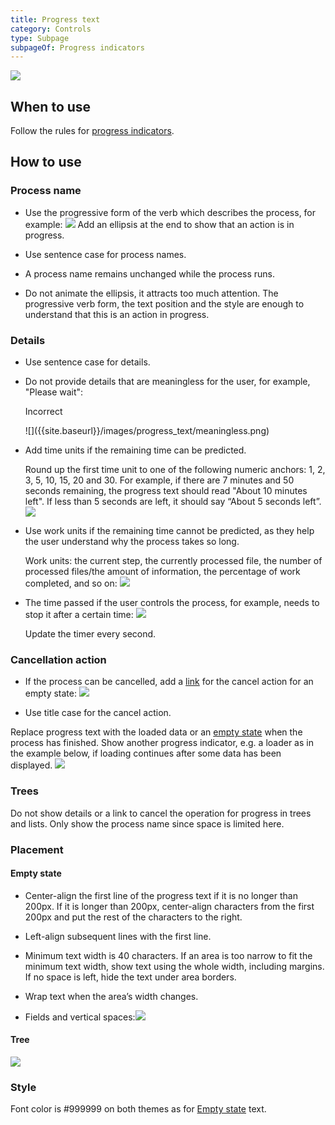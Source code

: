 ```yaml
---
title: Progress text
category: Controls
type: Subpage
subpageOf: Progress indicators
---
```


![]({{site.baseurl}}/images/progress_text/desc.png)

## When to use

Follow the rules for [progress indicators]({{site.baseurl}}/controls/progress_indicators).

## How to use

### Process name

* Use the progressive form of the verb which describes the process, for example:
  ![]({{site.baseurl}}/images/progress_text/progressive_form.png)
  Add an ellipsis at the end to show that an action is in progress. 

* Use sentence case for process names.

* A process name remains unchanged while the process runs.

* Do not animate the ellipsis, it attracts too much attention. The progressive verb form, the text position and the style are enough to understand that this is an action in progress.

### Details

* Use sentence case for details.

* Do not provide details that are meaningless for the user, for example, "Please wait":
  <p class='label incorrect'>Incorrect</p>
  ![]({{site.baseurl}}/images/progress_text/meaningless.png)

* Add time units if the remaining time can be predicted. 
  
  Round up the first time unit to one of the following numeric anchors: 1, 2, 3, 5, 10, 15, 20 and 30. For example, if there are 7 minutes and 50 seconds remaining, the progress text should read "About 10 minutes left". If less than 5 seconds are left, it should say “About 5 seconds left”.
  ![]({{site.baseurl}}/images/progress_text/time.png)

* Use work units if the remaining time cannot be predicted, as they help the user understand why the process takes so long.
  
  Work units: the current step, the currently processed file, the number of processed files/the amount of information, the percentage of work completed, and so on:
  ![]({{site.baseurl}}/images/progress_text/work.png)
  

* The time passed if the user controls the process, for example, needs to stop it after a certain time:
  ![]({{site.baseurl}}/images/progress_text/passed.png)
  
  Update the timer every second.

### Cancellation action

* If the process can be cancelled, add a [link]({{site.baseurl}}/controls/link) for the cancel action for an empty state:
  ![]({{site.baseurl}}/images/progress_text/cancellation.png)
  

* Use title case for the cancel action.

Replace progress text with the loaded data or an [empty state]({{site.baseurl}}/principles/empty_state) when the process has finished. Show another progress indicator, e.g. a loader as in the example below, if loading continues after some data has been displayed. 
![]({{site.baseurl}}/images/progress_indicators/empty_state_text.png)

### Trees

Do not show details or a link to cancel the operation for progress in trees and lists. Only show the process name since space is limited here.

### Placement

#### Empty state

* Center-align the first line of the progress text if it is no longer than 200px. If it is longer than 200px, center-align characters from the first 200px and put the rest of the characters to the right.

* Left-align subsequent lines with the first line. 

* Minimum text width is 40 characters. If an area is too narrow to fit the minimum text width, show text using the whole width, including margins. If no space is left, hide the text under area borders.

* Wrap text when the area’s width changes.

* Fields and vertical spaces:![]({{site.baseurl}}/images/progress_text/fields.png)

#### Tree
![]({{site.baseurl}}/images/progress_text/tree.png)

### Style

Font color is #999999 on both themes as for [Empty stat]({{site.baseurl}}/principles/empty_state)[e]({{site.baseurl}}/principles/empty_state) text.

